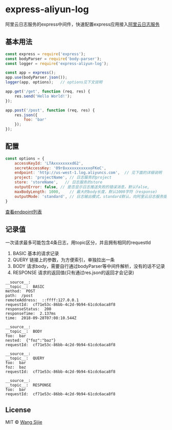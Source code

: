 # express-aliyun-log

阿里云日志服务的express中间件，快速配置express应用接入[阿里云日志服务](https://help.aliyun.com/product/28958.html)

## 基本用法

```js
const express = require('express');
const bodyParser = require('body-parser');
const logger = require('express-aliyun-log');

const app = express();
app.use(bodyParser.json());
logger(app, options);   // options见下文说明

app.get('/get', function (req, res) {
    res.send('Hello World!');
});

app.post('/post', function (req, res) {
    res.json({
        foo: 'bar'
    });
});


```

## 配置

```js
const options = {
    accessKeyId: 'LTAxxxxxxxxd62',
    secretAccessKey: '09r8xxxxxxxxxxxoFKeC',
    endpoint: 'http://us-west-1.log.aliyuncs.com',  // 见下面的详细说明
    project: 'projectName', // 日志服务的project
    store: 'storeName',   // 日志服务的store
    outputError: false, // 是否显示日志推送失败的错误消息，默认false,
    maxBodyLength: 1000,    // 最大的body长度，默认1000字符（response)
    outputMode: 'standard', // 日志输出模式，standard默认，向阿里云日志服务提交，可选debug，由console显示，none不显示
}
```

[查看endpoint列表](https://www.alibabacloud.com/help/zh/doc-detail/29008.htm)

## 记录值

一次请求最多可能包含4条日志，用topic区分，并且拥有相同的requestId
1. BASIC 基本的请求记录
2. QUERY 链接上的参数，为方便索引，单独拉出一条
3. BODY 请求body，需要自行通过bodyParser等中间件解析，没有的话不记录
4. RESPONSE 请求的返回值(只有通过res.json的返回才会记录)

```
__source__:  
__topic__:  BASIC
method:  POST
path:  /post
remoteAddress:  ::ffff:127.0.0.1
requestId:  cf71e53c-86bb-4c2d-9b94-61cdc6aca8f8
responseStatus:  200
responseTime:  2.137ms
time:  2018-09-28T07:08:10.544Z

__source__:  
__topic__:  BODY
foo:  bar
nested:  {"foz":"baz"}
requestId:  cf71e53c-86bb-4c2d-9b94-61cdc6aca8f8

__source__:  
__topic__:  QUERY
foo:  bar
foz:  baz
requestId:  cf71e53c-86bb-4c2d-9b94-61cdc6aca8f8

__source__:  
__topic__:  RESPONSE
foo:  bar
requestId:  cf71e53c-86bb-4c2d-9b94-61cdc6aca8f8
```

## License

MIT © [Wang Sijie](http://sijie.wang)
